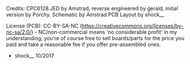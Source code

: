 Credits: 
CPC6128.JED by Amstrad, reverse engineered by gerald, initial version by Porchy.
Schematic by Amstrad
PCB Layout by shock__

License (PCB): CC-BY-SA-NC (https://creativecommons.org/licenses/by-nc-sa/2.0/) - NC/non-commercial means 'no considerable profit' in my understanding, you're of course free to sell boards/parts for the price you paid and take a reasonable fee if you offer pre-assembled ones.

- shock__ 10/2017
